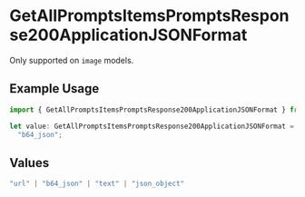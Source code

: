 # GetAllPromptsItemsPromptsResponse200ApplicationJSONFormat

Only supported on `image` models.

## Example Usage

```typescript
import { GetAllPromptsItemsPromptsResponse200ApplicationJSONFormat } from "@orq-ai/node/models/operations";

let value: GetAllPromptsItemsPromptsResponse200ApplicationJSONFormat =
  "b64_json";
```

## Values

```typescript
"url" | "b64_json" | "text" | "json_object"
```